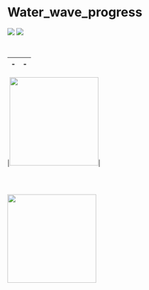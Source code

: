 # Water_wave_progress
![](https://img.shields.io/badge/Supported-iOS16.1%20%7C%20OSX%2016.1-4BC51D.svg?style=flat-square)
![](https://img.shields.io/badge/Swift-5.7.1-orange.svg?style=flat)

<br/>

|-|-|
|---|---|

|<img src= [waterWaveProgress](https://user-images.githubusercontent.com/81400169/202012368-4deb4902-b9ac-489c-88fd-6d0cd1b2ef62.png) 
 width='200px'>|

<br/>
<br/>

<img src= ![waterWaveProgressbar](https://user-images.githubusercontent.com/81400169/202012739-98794c9a-5cbf-4070-8c77-ffb59b3e4264.gif)
 width='200px'>
